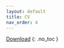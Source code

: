 ```yaml
---
layout: default
title: CV
nav_order: 4
---
```


<a href="{{
 '/assets/others/CV.pdf' | prepend: site.baseurl }}">Download</a>
{: .no_toc }

<div class="container">
	<div class="row">
		<div class="col">
<object data="{{
 '/assets/others/CV.pdf' | prepend: site.baseurl }}" width="700" height="1000" type='application/pdf'/>
</object>
</div>
</div>
</div>